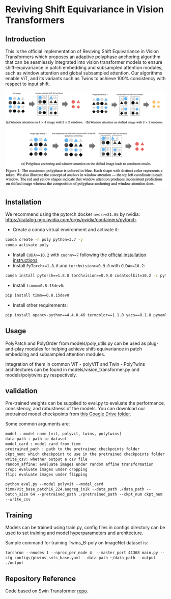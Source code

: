 # Reviving Shift Equivariance in Vision Transformers
<!-- The latest version of this repo can be found at  -->

<!-- Updated Swin transformer (with polyphase implementations) is in models/swin_transformer_poly.py. -->

## Introduction

This is the official implementation of Reviving Shift Equivariance in Vision Transformers which proposes an adaptive polyphase anchoring algorithm that can be seamlessly integrated into vision transformer models to ensure shift-equivariance in patch embedding and subsampled attention modules, such as window attention and global subsampled attention. Our algorithms enable ViT, and its variants such as Twins to achieve 100% consistency with respect to input shift.

<!-- include image local path imgs/PolyModels.png -->

<img src="imgs/PolyModels.png" width="800" />  


## Installation
We recommend using the pytorch docker `nvcr>=21.05` by
nvidia: https://catalog.ngc.nvidia.com/orgs/nvidia/containers/pytorch.


- Create a conda virtual environment and activate it:

```bash
conda create -n poly python=3.7 -y
conda activate poly
```

- Install `CUDA>=10.2` with `cudnn>=7` following
  the [official installation instructions](https://docs.nvidia.com/cuda/cuda-installation-guide-linux/index.html)
- Install `PyTorch>=1.8.0` and `torchvision>=0.9.0` with `CUDA>=10.2`:

```bash
conda install pytorch==1.8.0 torchvision==0.9.0 cudatoolkit=10.2 -c pytorch
```

- Install `timm==0.8.15dev0`:

```bash
pip install timm==0.8.15dev0
```

- Install other requirements:

```bash
pip install opencv-python==4.4.0.46 termcolor==1.1.0 yacs==0.1.8 pyyaml scipy
```


## Usage

PolyPatch and PolyOrder from models/poly_utils.py can be used as plug-and-play  modules for helping achieve shift-equivariance in patch embedding and subsampled attention modules. 

Integration of them in common ViT - polyVIT and Twin - PolyTwins architectures can be found in models/vision_transformer.py and models/polytwins.py respectively.

## validation

Pre-trained weights can be supplied to eval.py to evaluate the performance, consistency, and robustness of the models. You can download our pretrained model checkpoints from [this Google Drive folder]( https://drive.google.com/drive/folders/193u1uxb-pWS-JeeqbG1T0MZDVXSVVqfp?usp=share_link).

Some common arguments are:

```
model : model name [vit, polyvit, twins, polytwins]
data-path : path to dataset
model_card : model card from timm 
pretrained_path : path to the pretrained checkpoints folder 
ckpt_num: which checkpoint to use in the pretrained checkpoints folder 
write_csv: whether output a csv file
random_affine: evaluate images under random affine transformation 
crop: evaluate images under cropping
flip: evaluate images under flipping
```

```
python eval.py --model polyvit --model_card timm/vit_base_patch16_224.augreg_in1k --data_path ./data_path --batch_size 64 --pretrained_path ./pretrained_path --ckpt_num ckpt_num --write_csv 
```

## Training
Models can be trained using train.py, config files in configs directory can be used to set training and model hyperparameters and architecture.

Sample command for training Twins_B-poly on ImageNet dataset is:

```
torchrun --nnodes 1 --nproc_per_node 4  --master_port 41368 main.py --cfg configs/ptwins_svts_base.yaml --data-path ~/data_path --output ./output

```
<!-- 
Sample command for training ViT_S/16-poly on ImageNet dataset is:

```
torchrun --nnodes 1 --nproc_per_node 4  --master_port 41368 main.py --cfg configs/pvit_small.yaml --data-path ~/data_path --output ./output

```
 -->
 
 ## Repository Reference 
 Code based on Swin Transformer [repo](https://github.com/microsoft/Swin-Transformer). 

